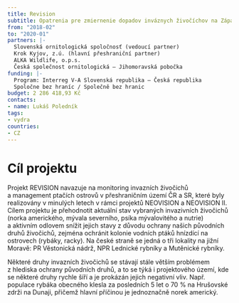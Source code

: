 ```yaml
---
title: Revision
subtitle: Opatrenia pre zmiernenie dopadov inváznych živočíchov na Západnom Slovensku a južnej Morave
from: "2018-02"
to: "2020-01"
partners: |-
  Slovenská ornitologická spoločnosť (vedoucí partner)  
  Krok Kyjov, z.ú. (hlavní přeshraniční partner)  
  ALKA Wildlife, o.p.s.  
  Česká společnost ornitologická – Jihomoravská pobočka
funding: |-
  Program: Interreg V-A Slovenská republika – Česká republika  
  Spoločne bez hraníc / Společně bez hranic
budget: 2 286 418,93 Kč
contacts:
- name: Lukáš Poledník
tags:
- vydra
countries:
- CZ
---
```

# Cíl projektu

Projekt REVISION navazuje na monitoring invazních živočichů a management
ptačích ostrovů v přeshraničním území ČR a SR, které byly realizovány
v minulých letech v rámci projektů NEOVISION a NEOVISION II. Cílem
projektu je přehodnotit aktuální stav vybraných invazivních živočichů
(norka amerického, mývala severního, psíka mývalovitého a nutrie)
a aktivním odlovem snížit jejich stavy z důvodu ochrany našich původních
druhů živočichů, zejména ochránit kolonie vodních ptáků hnízdící na
ostrovech (rybáky, racky). Na české straně se jedná o tři lokality na
jižní Moravě: PR Věstonická nádrž, NPR Lednické rybníky a Mutěnické
rybníky.

Některé druhy invazních živočichů se stávají stále větším problémem
z hlediska ochrany původních druhů, a to se týká i projektového území,
kde se některé druhy rychle šíří a je prokázán jejich negativní
vliv. Např. populace rybáka obecného klesla za posledních 5 let o 70 %
na Hrušovské zdrži na Dunaji, přičemž hlavní příčinou je jednoznačně
norek americký.